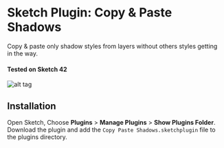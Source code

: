 # Sketch Plugin: Copy & Paste Shadows

Copy & paste only shadow styles from layers without others styles getting in the way.
#### Tested on Sketch 42

![alt tag](http://i.imgur.com/kyENNor.gif)


## Installation

Open Sketch, Choose **Plugins** > **Manage Plugins** > **Show Plugins Folder**. Download the plugin and add the `Copy Paste Shadows.sketchplugin` file to the plugins directory.
